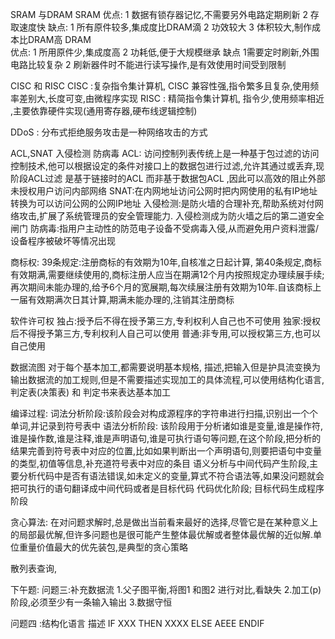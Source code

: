 SRAM 与DRAM
SRAM
	优点:
  	1 数据有锁存器记忆,不需要另外电路定期刷新
  	2	存取速度快
 	缺点:
  	1 所有原件较多,集成度比DRAM滴
  	2 功效较大
  	3 体积较大,制作成本比DRAM高
DRAM  
  优点:
    1 所用原件少,集成度高
    2 功耗低,便于大规模继承
  缺点
    1需要定时刷新,外围电路比较复杂
    2 刷新器件时不能进行读写操作,是有效使用时间受到限制
  
CISC 和 RISC 
	CISC :复杂指令集计算机,	CISC 兼容性强,指令繁多且复杂,使用频率差别大,长度可变,由微程序实现
	RISC : 精简指令集计算机, 指令少,使用频率相近 ,主要依靠硬件实现(通用寄存器,硬布线逻辑控制)

DDoS : 分布式拒绝服务攻击是一种网络攻击的方式

ACL,SNAT 入侵检测 防病毒
ACL: 访问控制列表传统上是一种基于包过滤的访问控制技术,他可以根据设定的条件对接口上的数据包进行过滤,允许其通过或丢弃,现阶段ACL过滤 是基于链接时的ACL 而非基于数据包ACL ,因此可以高效的阻止外部未授权用户访问内部网络
SNAT:在内网地址访问公网时把内网使用的私有IP地址转换为可以访问公网的公网IP地址
入侵检测:是防火墙的合理补充,帮助系统对付网络攻击,扩展了系统管理员的安全管理能力. 入侵检测成为防火墙之后的第二道安全闸门
防病毒:指用户主动性的防范电子设备不受病毒入侵,从而避免用户资料泄露/设备程序被破坏等情况出现

商标权:
39条规定:注册商标的有效期为10年,自核准之日起计算,
第40条规定,商标有效期满,需要继续使用的,商标注册人应当在期满12个月内按照规定办理续展手续;再次期间未能办理的,给予6个月的宽展期,每次续展注册有效期为10年.自该商标上一届有效期满次日其计算,期满未能办理的,注销其注册商标

软件许可权
独占:授予后不得在授予第三方,专利权利人自己也不可使用
独家:授权后不得授予第三方,专利权利人自己可以使用
普通:非专用,可以授权第三方,也可以自己使用

数据流图
对于每个基本加工,都需要说明基本规格, 描述,把输入但是护具流变换为输出数据流的加工规则,但是不需要描述实现加工的具体流程,可以使用结构化语言,判定表(决策表) 和 判定书来表达基本加工

编译过程:
词法分析阶段:该阶段会对构成源程序的字符串进行扫描,识别出一个个单词,并记录到符号表中
语法分析阶段: 该阶段用于分析诸如谁是变量,谁是操作符,谁是操作数,谁是注释,谁是声明语句,谁是可执行语句等问题,在这个阶段,把分析的结果完善到符号表中对应的位置,比如如果判断出一个声明语句,则要把语句中变量的类型,初值等信息,补充道符号表中对应的条目
语义分析与中间代码产生阶段,主要分析代码中是否有语法错误,如未定义的变量,算式不符合语法等,如果没问题就会把可执行的语句翻译成中间代码或者是目标代码
代码优化阶段;
目标代码生成程序阶段
	
贪心算法:
在对问题求解时,总是做出当前看来最好的选择,尽管它是在某种意义上的局部最优解,但许多问题也是很可能产生整体最优解或者整体最优解的近似解.单位重量价值最大的优先装包,是典型的贪心策略

散列表查询,
	
	
下午题:
问题三:补充数据流
1.父子图平衡,将图1 和图2 进行对比,看缺失
2.加工(p)阶段,必须至少有一条输入输出
3.数据守恒

问题四 :结构化语言
描述
IF XXX THEN 
	XXXX
	ELSE
	AEEE
ENDIF
